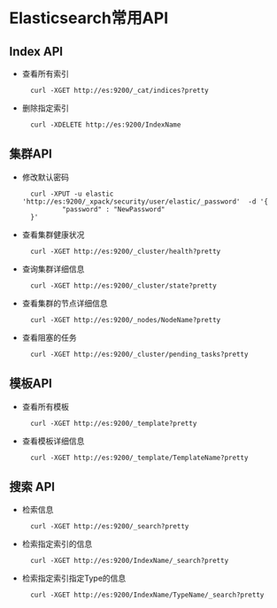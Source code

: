 # Elasticsearch常用API

## Index API

- 查看所有索引
  
        curl -XGET http://es:9200/_cat/indices?pretty

- 删除指定索引
  
        curl -XDELETE http://es:9200/IndexName

## 集群API

- 修改默认密码

        curl -XPUT -u elastic  'http://es:9200/_xpack/security/user/elastic/_password'  -d '{
                "password" : "NewPassword"
        }'

- 查看集群健康状况

        curl -XGET http://es:9200/_cluster/health?pretty

- 查询集群详细信息
  
        curl -XGET http://es:9200/_cluster/state?pretty

- 查看集群的节点详细信息

        curl -XGET http://es:9200/_nodes/NodeName?pretty

- 查看阻塞的任务
  
        curl -XGET http://es:9200/_cluster/pending_tasks?pretty

## 模板API

- 查看所有模板
  
        curl -XGET http://es:9200/_template?pretty

- 查看模板详细信息

        curl -XGET http://es:9200/_template/TemplateName?pretty

## 搜索 API

- 检索信息

        curl -XGET http://es:9200/_search?pretty

- 检索指定索引的信息

        curl -XGET http://es:9200/IndexName/_search?pretty

- 检索指定索引指定Type的信息

        curl -XGET http://es:9200/IndexName/TypeName/_search?pretty
